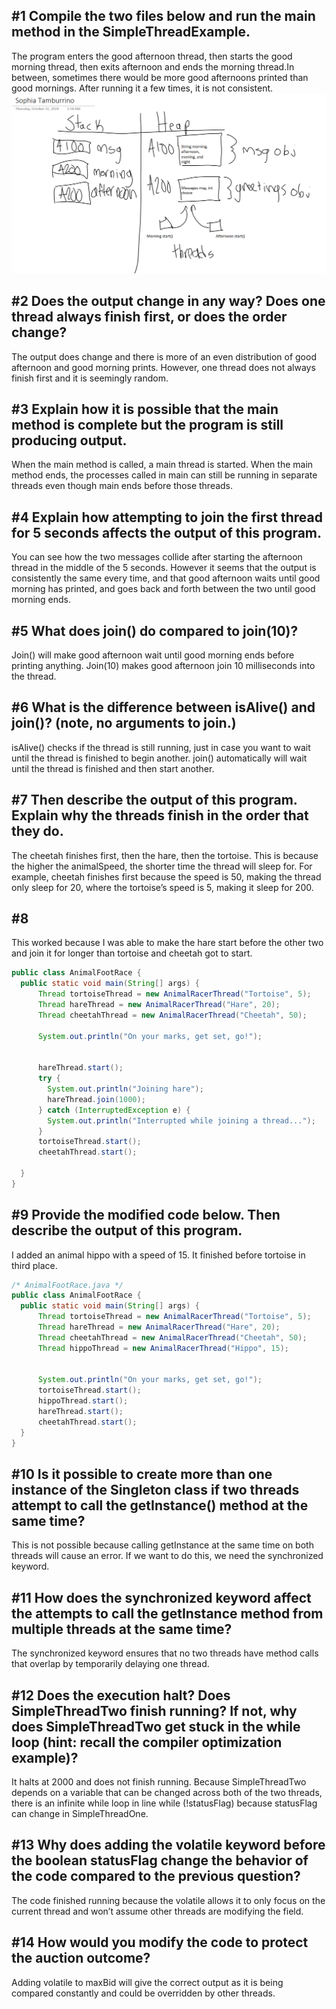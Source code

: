 ## #1 Compile the two files below and run the main method in the SimpleThreadExample.

The program enters the good afternoon thread, then starts the good morning thread, then exits afternoon and ends the morning thread.In between, sometimes there would be more good afternoons printed than good mornings. After running it a few times, it is not consistent.
![My Diagram](J6.png)

## #2 Does the output change in any way? Does one thread always finish first, or does the order change?
The output does change and there is more of an even distribution of good afternoon and good morning prints. However, one thread does not always finish first and it is seemingly random.

## #3 Explain how it is possible that the main method is complete but the program is still producing output.

When the main method is called, a main thread is started. When the main method ends, the processes called in main can still be running in separate threads even though main ends before those threads.

## #4 Explain how attempting to join the first thread for 5 seconds affects the output of this program. 

You can see how the two messages collide after starting the afternoon thread in the middle of the 5 seconds. However it seems that the output is consistently the same every time, and that good afternoon waits until good morning has printed, and goes back and forth between the two until good morning ends.

## #5 What does join() do compared to join(10)?

Join() will make good afternoon wait until good morning ends before printing anything. Join(10) makes good afternoon join 10 milliseconds into the thread. 

## #6 What is the difference between isAlive() and join()? (note, no arguments to join.)
isAlive() checks if the thread is still running, just in case you want to wait until the thread is finished to begin another. join() automatically will wait until the thread is finished and then start another.

## #7 Then describe the output of this program. Explain why the threads finish in the order that they do.

The cheetah finishes first, then the hare, then the tortoise. This is because the higher the animalSpeed, the shorter time the thread will sleep for. For example, cheetah finishes first because the speed is 50, making the thread only sleep for 20, where the tortoise’s speed is 5, making it sleep for 200. 

## #8

This worked because I was able to make the hare start before the other two and join it for longer than tortoise and cheetah got to start.
``` Java
public class AnimalFootRace {
  public static void main(String[] args) {
      Thread tortoiseThread = new AnimalRacerThread("Tortoise", 5);
      Thread hareThread = new AnimalRacerThread("Hare", 20);
      Thread cheetahThread = new AnimalRacerThread("Cheetah", 50);

      System.out.println("On your marks, get set, go!");


      hareThread.start();
      try {
        System.out.println("Joining hare");
        hareThread.join(1000);
      } catch (InterruptedException e) {
        System.out.println("Interrupted while joining a thread...");
      }
      tortoiseThread.start();
      cheetahThread.start();
   
  }
}
```
## #9 Provide the modified code below. Then describe the output of this program.
I added an animal hippo with a speed of 15. It finished before tortoise in third place. 
```Java
/* AnimalFootRace.java */
public class AnimalFootRace {
  public static void main(String[] args) {
      Thread tortoiseThread = new AnimalRacerThread("Tortoise", 5);
      Thread hareThread = new AnimalRacerThread("Hare", 20);
      Thread cheetahThread = new AnimalRacerThread("Cheetah", 50);
      Thread hippoThread = new AnimalRacerThread("Hippo", 15);


      System.out.println("On your marks, get set, go!");
      tortoiseThread.start();
      hippoThread.start();
      hareThread.start();
      cheetahThread.start();
  }
}
```
## #10 Is it possible to create more than one instance of the Singleton class if two threads attempt to call the getInstance() method at the same time?
This is not possible because calling getInstance at the same time on both threads will cause an error. If we want to do this, we need the synchronized keyword.

## #11 How does the synchronized keyword affect the attempts to call the getInstance method from multiple threads at the same time? 
The synchronized keyword ensures that no two threads have method calls that overlap by temporarily delaying one thread. 

## #12 Does the execution halt? Does SimpleThreadTwo finish running? If not, why does SimpleThreadTwo get stuck in the while loop (hint: recall the compiler optimization example)?
It halts at 2000 and does not finish running. Because SimpleThreadTwo depends on a variable that can be changed across both of the two threads, there is an infinite while loop in line while (!statusFlag) because statusFlag can change in SimpleThreadOne.

## #13 Why does adding the volatile keyword before the boolean statusFlag change the behavior of the code compared to the previous question?
The code finished running because the volatile allows it to only focus on the current thread and won’t assume other threads are modifying the field.

## #14 How would you modify the code to protect the auction outcome?
Adding volatile to maxBid will give the correct output as it is being compared constantly and could be overridden by other threads.
